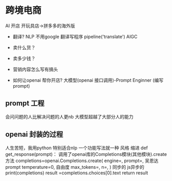 # 跨境电商
AI 开店
开玩具店->拼多多的海外版
- 翻译?  NLP   不用google  翻译写程序
pipeline('translate')
AIGC
- 卖什么货？
- 卖多少钱？
- 营销内容怎么写有搞头

- 如何让openai 帮你开店?
大模型(openai 接口调用)-Prompt Enginner  (编写prompt)


## prompt 工程
会问问题的人比解决问题的人更nb
大模型超越了大部分人的能力

## openai 封装的过程
人生苦短，我用python
特别适合nlp
一个功能写法就一种
风格 缩进
def get_response(prompt)：
调用了openai库的Completions模块(其他模块).create方法
completions=openai.Completions.create(
    engine=,
    prompt=,  吴恩达prompt
    temperature=0,  自由度
    max_tokens=,
    n=,
)
同步的   js异步的
print(completions)
result =completions.choices[0].text
return result
